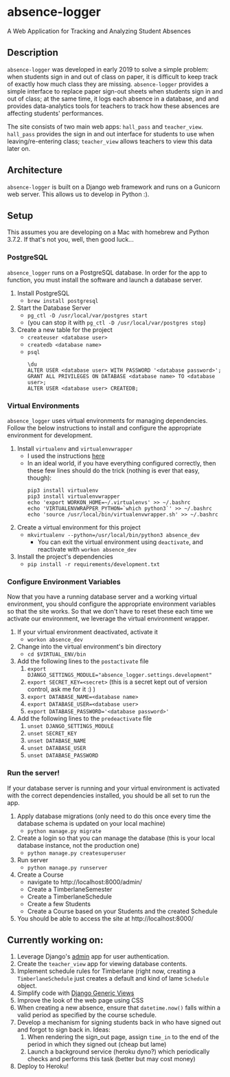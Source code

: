 # absence-logger
A Web Application for Tracking and Analyzing Student Absences

## Description
`absence-logger` was developed in early 2019 to solve a simple problem: when students sign in and out of class on paper, it
is difficult to keep track of exactly how much class they are missing. `absence-logger` provides a simple interface to replace
paper sign-out sheets when students sign in and out of class; at the same time, it logs each absence in a database, and
and provides data-analytics tools for teachers to track how these absences are affecting students' performances.

The site consists of two main web apps: `hall_pass` and `teacher_view`. `hall_pass` provides the sign in and out interface
for students to use when leaving/re-entering class; `teacher_view` allows teachers to view this data later on.

## Architecture
`absence-logger` is built on a Django web framework and runs on a Gunicorn web server. This allows us to develop in Python :).

## Setup
This assumes you are developing on a Mac with homebrew and Python 3.7.2. If that's not you, well, then good luck...

### PostgreSQL
`absence_logger` runs on a PostgreSQL database. In order for the app to function, you must install the software and launch a
database server.

1. Install PostgreSQL
   * `brew install postgresql`
1. Start the Database Server
   * `pg_ctl -D /usr/local/var/postgres start`
   * (you can stop it with `pg_ctl -D /usr/local/var/postgres stop`)
1. Create a new table for the project
   * `createuser <database user>`
   * `createdb <database name>`
   * `psql`
     ```
     \du
     ALTER USER <database user> WITH PASSWORD '<database password>';
     GRANT ALL PRIVILEGES ON DATABASE <database name> TO <database user>;
     ALTER USER <database user> CREATEDB;
     ```
### Virtual Environments
`absence_logger` uses virtual environments for managing dependencies. Follow the below instructions to install and configure
the appropriate environment for development.

1. Install `virtualenv` and `virtualenvwrapper`
   * I used the instructions [here](http://www.marinamele.com/2014/07/install-python3-on-mac-os-x-and-use-virtualenv-and-virtualenvwrapper.html)
   * In an ideal world, if you have everything configured correctly, then these few lines should do the trick (nothing is ever
   that easy, though):
     ```
     pip3 install virtualenv
     pip3 install virtualenvwrapper
     echo 'export WORKON_HOME=~/.virtualenvs' >> ~/.bashrc
     echo 'VIRTUALENVWRAPPER_PYTHON=`which python3`' >> ~/.bashrc
     echo 'source /usr/local/bin/virtualenvwrapper.sh' >> ~/.bashrc
     ```
1. Create a virtual environment for this project
   * `mkvirtualenv --python=/usr/local/bin/python3 absence_dev`
     * You can exit the virtual environment using `deactivate`, and reactivate with `workon absence_dev`
1. Install the project's dependencies
   * `pip install -r requirements/development.txt`

### Configure Environment Variables
Now that you have a running database server and a working virtual environment, you should configure the appropriate environment
variables so that the site works. So that we don't have to reset these each time we activate our environment, we leverage
the virtual environment wrapper.

1. If your virtual environment deactivated, activate it
   * `workon absence_dev`
1. Change into the virtual environment's bin directory
   * `cd $VIRTUAL_ENV/bin`
1. Add the following lines to the `postactivate` file
   1. `export DJANGO_SETTINGS_MODULE="absence_logger.settings.development"`
   1. `export SECRET_KEY=<secret>` (this is a secret kept out of version control, ask me for it :) )
   1. `export DATABASE_NAME=<database name>`
   1. `export DATABASE_USER=<database user>`
   1. `export DATABASE_PASSWORD='<database password>'`
1. Add the following lines to the `predeactivate` file
   1. `unset DJANGO_SETTINGS_MODULE`
   1. `unset SECRET_KEY`
   1. `unset DATABASE_NAME`
   1. `unset DATABASE_USER`
   1. `unset DATABASE_PASSWORD`

### Run the server!
If your database server is running and your virtual environment is activated with the correct dependencies installed, you
should be all set to run the app.

1. Apply database migrations (only need to do this once every time the database schema is updated on your local machine)
   * `python manage.py migrate`
1. Create a login so that you can manage the database (this is your local database instance, not the production one)
   * `python manage.py createsuperuser`
1. Run server
   * `python manage.py runserver`
1. Create a Course
   * navigate to http://localhost:8000/admin/
   * Create a TimberlaneSemester
   * Create a TimberlaneSchedule
   * Create a few Students
   * Create a Course based on your Students and the created Schedule
1. You should be able to access the site at http://localhost:8000/

## Currently working on:
1. Leverage Django's [admin](https://wsvincent.com/django-user-authentication-tutorial-login-and-logout/) app for user
   authentication.
1. Create the `teacher_view` app for viewing database contents.
1. Implement schedule rules for Timberlane (right now, creating a `TimberlaneSchedule` just creates a default and kind of
   lame `Schedule` object.
1. Simplify code with [Django Generic Views](https://docs.djangoproject.com/en/2.1/topics/class-based-views/)
1. Improve the look of the web page using CSS
1. When creating a new absence, ensure that `datetime.now()` falls within a valid period as specified by the course schedule.
1. Develop a mechanism for signing students back in who have signed out and forgot to sign back in. Ideas:
   1. When rendering the sign_out page, assign `time_in` to the end of the period in which they signed out (cheap but lame)
   1. Launch a background service (heroku dyno?) which periodically checks and performs this task (better but may cost money)
1. Deploy to Heroku!

